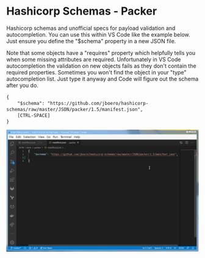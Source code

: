 # Hashicorp Schemas - Packer
Hashicorp schemas and unofficial specs for payload validation and autocompletion.  You can use this within VS Code like the example below.  Just ensure you define the "$schema" property in a new JSON file.

Note that some objects have a "requires" property which helpfully tells you when some missing attributes are required.  Unfortunately in VS Code autocompletion the validation on new objects fails as they don't contain the required properties.  Sometimes you won't find the object in your "type" autocompletion list.  Just type it anyway and Code will figure out the schema after you do.

```
{
    "$schema": "https://github.com/jboero/hashicorp-schemas/raw/master/JSON/packer/1.5/manifest.json",
    [CTRL-SPACE]
}
```
![VS Code Packer Demo](content/packer.gif)

